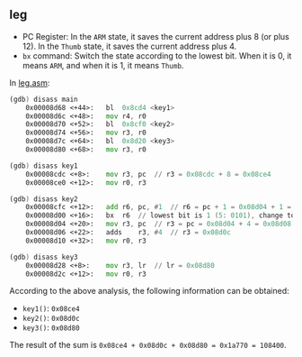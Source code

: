 ## leg

- PC Register: In the `ARM` state, it saves the current address plus 8 (or plus 12). In the `Thumb` state, it saves the current address plus 4.
- `bx` command: Switch the state according to the lowest bit. When it is 0, it means `ARM`, and when it is 1, it means `Thumb`.

In [leg.asm](http://pwnable.kr/bin/leg.asm): 
```asm
(gdb) disass main
    0x00008d68 <+44>:	bl	0x8cd4 <key1>
    0x00008d6c <+48>:	mov	r4, r0
    0x00008d70 <+52>:	bl	0x8cf0 <key2>
    0x00008d74 <+56>:	mov	r3, r0
    0x00008d7c <+64>:	bl	0x8d20 <key3>
    0x00008d80 <+68>:	mov	r3, r0

(gdb) disass key1
    0x00008cdc <+8>:	mov	r3, pc  // r3 = 0x08cdc + 8 = 0x08ce4
    0x00008ce0 <+12>:	mov	r0, r3

(gdb) disass key2
    0x00008cfc <+12>:	add	r6, pc, #1  // r6 = pc + 1 = 0x08d04 + 1 = 0x08d05
    0x00008d00 <+16>:	bx	r6  // lowest bit is 1 (5: 0101), change to Thumb state
    0x00008d04 <+20>:	mov	r3, pc  // r3 = pc = 0x08d04 + 4 = 0x08d08
    0x00008d06 <+22>:	adds    r3, #4  // r3 = 0x08d0c
    0x00008d10 <+32>:	mov r0, r3

(gdb) disass key3
    0x00008d28 <+8>:	mov	r3, lr  // lr = 0x08d80
    0x00008d2c <+12>:	mov	r0, r3
```

According to the above analysis, the following information can be obtained: 
- `key1()`: `0x08ce4`
- `key2()`: `0x08d0c`
- `key3()`: `0x08d80`

The result of the sum is `0x08ce4 + 0x08d0c + 0x08d80 = 0x1a770 = 108400`.